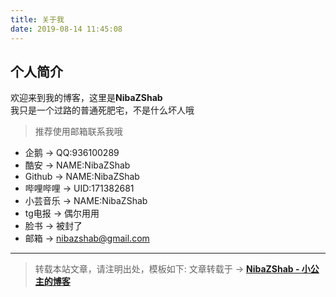 ```yaml
---
title: 关于我
date: 2019-08-14 11:45:08
---
```

## 个人简介
欢迎来到我的博客，这里是**NibaZShab**  
我只是一个过路的普通死肥宅，不是什么坏人哦

> 推荐使用邮箱联系我哦
- 企鹅 -> QQ:936100289
- 酷安 -> NAME:NibaZShab
- Github -> NAME:NibaZShab
- 哔哩哔哩 -> UID:171382681
- 小芸音乐 -> NAME:NibaZShab
- tg电报 -> 偶尔用用
- 脸书 -> 被封了
- 邮箱 -> nibazshab@gmail.com

---

> 转载本站文章，请注明出处，模板如下:
文章转载于 -> **[NibaZShab - 小公主的博客](https://nibazshab.github.io/)**
